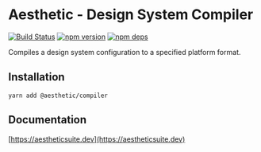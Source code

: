 # Aesthetic - Design System Compiler

[![Build Status](https://github.com/aesthetic-suite/framework/workflows/Build/badge.svg)](https://github.com/aesthetic-suite/framework/actions?query=branch%3Amaster)
[![npm version](https://badge.fury.io/js/%40aesthetic%compiler.svg)](https://www.npmjs.com/package/@aesthetic/compiler)
[![npm deps](https://david-dm.org/aesthetic-suite/framework.svg?path=packages/compiler)](https://www.npmjs.com/package/@aesthetic/compiler)

Compiles a design system configuration to a specified platform format.

## Installation

```
yarn add @aesthetic/compiler
```

## Documentation

[https://aestheticsuite.dev](https://aestheticsuite.dev)
